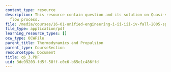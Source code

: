 ```yaml
---
content_type: resource
description: This resource contain question and its solution on Quasi-static steady
  flow process.
file: /media/courses/16-01-unified-engineering-i-ii-iii-iv-fall-2005-spring-2006/3de99203fd5f58ffe0c6b65e1c486ffd_q6_3.PDF
file_type: application/pdf
learning_resource_types: []
ocw_type: OCWFile
parent_title: Thermodynamics and Propulsion
parent_type: CourseSection
resourcetype: Document
title: q6_3.PDF
uid: 3de99203-fd5f-58ff-e0c6-b65e1c486ffd
---
```

